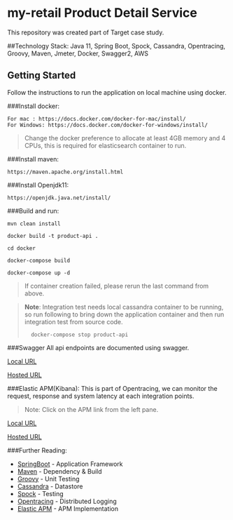 # my-retail Product Detail Service
This repository was created part of Target case study.

##Technology Stack:
Java 11, Spring Boot, Spock, Cassandra, Opentracing, Groovy, Maven, Jmeter, Docker, Swagger2, AWS

## Getting Started
Follow the instructions to run the application on local machine using docker.

###Install docker:

```
For mac : https://docs.docker.com/docker-for-mac/install/
For Windows: https://docs.docker.com/docker-for-windows/install/
```
> Change the docker preference to allocate at least 4GB memory and 4 CPUs, this is required for elasticsearch container to run.


###Install maven:
```
https://maven.apache.org/install.html
```

###Install Openjdk11:
```
https://openjdk.java.net/install/
```

###Build and run:

```
mvn clean install

docker build -t product-api .

cd docker

docker-compose build

docker-compose up -d
```
> If container creation failed, please rerun the last command from above. 

> **Note**: Integration test needs local cassandra container to be running, so run following to bring down the application container and then run integration test from source code.
>
> ```
>   docker-compose stop product-api
> ```


###Swagger
All api endpoints are documented using swagger.

[Local URL](http://localhost/swagger-ui.html)

[Hosted URL](http://99.79.62.181/swagger-ui.html)

###Elastic APM(Kibana):
This is part of Opentracing, we can monitor the request, response and system latency at each integration points.
> Note: Click on the APM link from the left pane. 

[Local URL](http://localhost:5601)

[Hosted URL](http://99.79.62.181:5601)
 
###Further Reading:
* [SpringBoot](https://docs.spring.io/spring-boot/docs/current/reference/htmlsingle/) - Application Framework
* [Maven](https://maven.apache.org/developers/index.html) - Dependency & Build
* [Groovy](http://groovy-lang.org/documentation.html) - Unit Testing
* [Cassandra](http://cassandra.apache.org/doc/latest/architecture/index.html) - Datastore
* [Spock](http://spockframework.org/spock/docs/1.1/index.html) - Testing
* [Opentracing](https://opentracing.io/docs/overview/) - Distributed Logging
* [Elastic APM](https://www.elastic.co/products/apm) - APM Implementation


